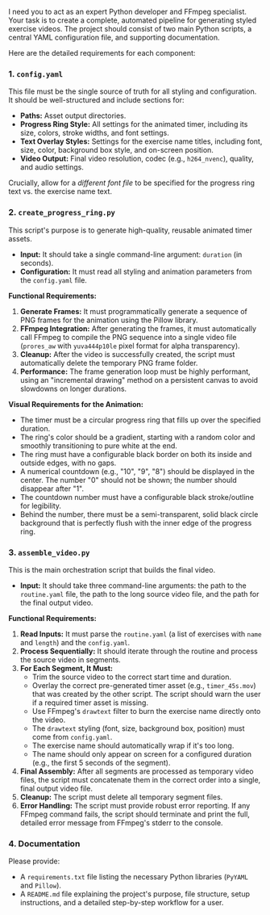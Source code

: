 I need you to act as an expert Python developer and FFmpeg specialist. Your task is to create a complete, automated pipeline for generating styled exercise videos. The project should consist of two main Python scripts, a central YAML configuration file, and supporting documentation.

Here are the detailed requirements for each component:

### 1. `config.yaml`

This file must be the single source of truth for all styling and configuration. It should be well-structured and include sections for:
- **Paths:** Asset output directories.
- **Progress Ring Style:** All settings for the animated timer, including its size, colors, stroke widths, and font settings.
- **Text Overlay Styles:** Settings for the exercise name titles, including font, size, color, background box style, and on-screen position.
- **Video Output:** Final video resolution, codec (e.g., `h264_nvenc`), quality, and audio settings.

Crucially, allow for a *different font file* to be specified for the progress ring text vs. the exercise name text.

### 2. `create_progress_ring.py`

This script's purpose is to generate high-quality, reusable animated timer assets.
- **Input:** It should take a single command-line argument: `duration` (in seconds).
- **Configuration:** It must read all styling and animation parameters from the `config.yaml` file.

**Functional Requirements:**
1.  **Generate Frames:** It must programmatically generate a sequence of PNG frames for the animation using the Pillow library.
2.  **FFmpeg Integration:** After generating the frames, it must automatically call FFmpeg to compile the PNG sequence into a single video file (`prores_aw` with `yuva444p10le` pixel format for alpha transparency).
3.  **Cleanup:** After the video is successfully created, the script must automatically delete the temporary PNG frame folder.
4.  **Performance:** The frame generation loop must be highly performant, using an "incremental drawing" method on a persistent canvas to avoid slowdowns on longer durations.

**Visual Requirements for the Animation:**
- The timer must be a circular progress ring that fills up over the specified duration.
- The ring's color should be a gradient, starting with a random color and smoothly transitioning to pure white at the end.
- The ring must have a configurable black border on both its inside and outside edges, with no gaps.
- A numerical countdown (e.g., "10", "9", "8") should be displayed in the center. The number "0" should not be shown; the number should disappear after "1".
- The countdown number must have a configurable black stroke/outline for legibility.
- Behind the number, there must be a semi-transparent, solid black circle background that is perfectly flush with the inner edge of the progress ring.

### 3. `assemble_video.py`

This is the main orchestration script that builds the final video.
- **Input:** It should take three command-line arguments: the path to the `routine.yaml` file, the path to the long source video file, and the path for the final output video.

**Functional Requirements:**
1.  **Read Inputs:** It must parse the `routine.yaml` (a list of exercises with `name` and `length`) and the `config.yaml`.
2.  **Process Sequentially:** It should iterate through the routine and process the source video in segments.
3.  **For Each Segment, It Must:**
    - Trim the source video to the correct start time and duration.
    - Overlay the correct pre-generated timer asset (e.g., `timer_45s.mov`) that was created by the other script. The script should warn the user if a required timer asset is missing.
    - Use FFmpeg's `drawtext` filter to burn the exercise name directly onto the video.
    - The `drawtext` styling (font, size, background box, position) must come from `config.yaml`.
    - The exercise name should automatically wrap if it's too long.
    - The name should only appear on screen for a configured duration (e.g., the first 5 seconds of the segment).
4.  **Final Assembly:** After all segments are processed as temporary video files, the script must concatenate them in the correct order into a single, final output video file.
5.  **Cleanup:** The script must delete all temporary segment files.
6.  **Error Handling:** The script must provide robust error reporting. If any FFmpeg command fails, the script should terminate and print the full, detailed error message from FFmpeg's stderr to the console.

### 4. Documentation

Please provide:
- A `requirements.txt` file listing the necessary Python libraries (`PyYAML` and `Pillow`).
- A `README.md` file explaining the project's purpose, file structure, setup instructions, and a detailed step-by-step workflow for a user.
